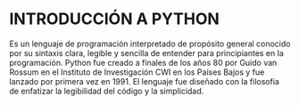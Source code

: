 # INTRODUCCIÓN A PYTHON
Es un lenguaje de programación interpretado de propósito general conocido por su sintaxis clara, legible y sencilla de entender para principiantes en la programación.
Python fue creado a finales de los años 80 por Guido van Rossum en el Instituto de Investigación CWI en los Países Bajos y fue lanzado por primera vez en 1991. El lenguaje fue diseñado con la filosofía de enfatizar la legibilidad del código y la simplicidad.